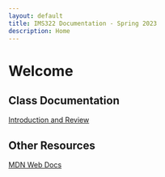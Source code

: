 ```yaml
---
layout: default
title: IMS322 Documentation - Spring 2023
description: Home
---
```


# Welcome

## Class Documentation
[Introduction and Review](Introduction%20and%20Review)

## Other Resources
[MDN Web Docs](https://developer.mozilla.org/en-US/)